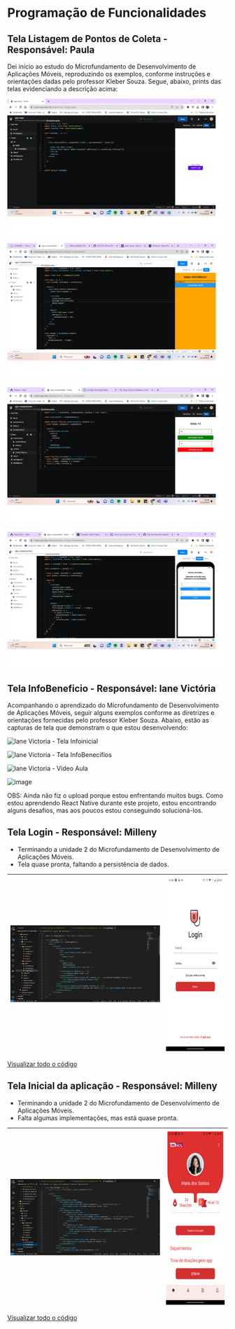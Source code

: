 # Programação de Funcionalidades

## Tela Listagem de Pontos de Coleta - Responsável: Paula

Dei início ao estudo do Microfundamento de Desenvolvimento de Aplicações Móveis, reproduzindo os exemplos, conforme instruções e orientações dadas pelo professor Kleber Souza. Segue, abaixo, prints das telas evidenciando a descrição acima:

![Paula - Exemplo 1](https://github.com/ICEI-PUC-Minas-PMV-ADS/Doe-Facil/blob/dev/docs/img/Aula%20React%20III%20-%20Paula.png)

![Paula - Exemplo 2](https://github.com/ICEI-PUC-Minas-PMV-ADS/Doe-Facil/blob/dev/docs/img/Aula%20React%20VI%20-%20Paula.png)

![Paula - Exemplo 3](https://github.com/ICEI-PUC-Minas-PMV-ADS/Doe-Facil/blob/dev/docs/img/Aula%20React%20VII%20-%20Paula.png)

![Paula - Exemplo 4](https://github.com/ICEI-PUC-Minas-PMV-ADS/Doe-Facil/blob/dev/docs/img/Aula%20React%20X%20-%20Paula.png)

## Tela InfoBeneficio - Responsável: Iane Victória

Acompanhando o aprendizado do Microfundamento de Desenvolvimento de Aplicações Móveis, seguir alguns exemplos conforme as diretrizes e orientações fornecidas pelo professor Kleber Souza. Abaixo, estão as capturas de tela que demonstram o que estou desenvolvendo:

![Iane Victoria - Tela Infoinicial](https://github.com/ICEI-PUC-Minas-PMV-ADS/Doe-Facil/assets/83494301/ee0f06a8-594d-4c70-805e-45a47fb7ac71)

![Iane Victoria - Tela InfoBenecifios](https://github.com/ICEI-PUC-Minas-PMV-ADS/Doe-Facil/assets/83494301/72c7c456-4a0d-4254-a009-1271434d5b05)

![Iane Victoria - Video Aula](https://github.com/ICEI-PUC-Minas-PMV-ADS/Doe-Facil/assets/83494301/d723d9c0-b07a-472f-936e-80a7cfb58c22)

![image](https://github.com/ICEI-PUC-Minas-PMV-ADS/Doe-Facil/assets/83494301/81614421-8ed3-4a3d-a87e-bd86332ee716)


OBS: Ainda não fiz o upload porque estou enfrentando muitos bugs. Como estou aprendendo React Native durante este projeto, estou encontrando alguns desafios, mas aos poucos estou conseguindo solucioná-los.


## Tela Login - Responsável: Milleny

- Terminando a unidade 2 do Microfundamento de Desenvolvimento de Aplicações Móveis.
- Tela quase pronta, faltando a persistência de dados.

| ![Parte do código da tela Login](./img/code-login.png) | <img src="./img/print-tela-login.png" width="400" height="400" /> |
|:---:|:---:| 

[Visualizar todo o código](../src/doeFacil/src/pages/LoginPage.js)

## Tela Inicial da aplicação - Responsável: Milleny

- Terminando a unidade 2 do Microfundamento de Desenvolvimento de Aplicações Móveis.
- Falta algumas implementações, mas está quase pronta.

| ![arte do código da tela Inicial](./img/code-tela-inicial.png) | <img src="./img/print-tela-inicial.png" width="400" height="400" /> |
|:---:|:---:|

[Visualizar todo o código](../src/doeFacil/src/pages/InicialPage.js)

